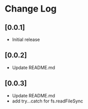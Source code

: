 # Change Log

## [0.0.1]
- Initial release

## [0.0.2]
- Update README.md

## [0.0.3]
- Update README.md
- add try...catch for fs.readFileSync